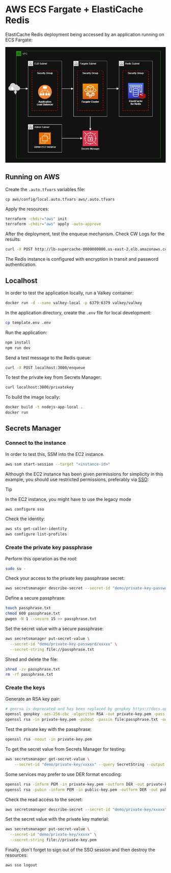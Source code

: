# AWS ECS Fargate + ElastiCache Redis

ElastiCache Redis deployment being accessed by an application running on ECS Fargate:

<img src=".assets/redis.png" width=800 />

## Running on AWS

Create the `.auto.tfvars` variables file:

```shell
cp aws/config/local.auto.tfvars aws/.auto.tfvars
```

Apply the resources:

```sh
terraform -chdir="aws" init
terraform -chdir="aws" apply -auto-approve
```

After the deployment, test the enqueue mechanism. Check CW Logs for the results:

```sh
curl -X POST http://lb-supercache-0000000000.us-east-2.elb.amazonaws.com/enqueue
```

The Redis instance is configured with encryption in transit and password authentication.


## Localhost

In order to test the application locally, run a Valkey container:

```sh
docker run -d --name valkey-local -p 6379:6379 valkey/valkey
```

In the application directory, create the `.env` file for local development:

```sh
cp template.env .env
```

Run the application:

```sh
npm install
npm run dev
```

Send a test message to the Redis queue:

```sh
curl -X POST localhost:3000/enqueue
```

To test the private key from Secrets Manager:

```sh
curl localhost:3000/privatekey
```

To build the image locally:

```sh
docker build -t nodejs-app-local .
docker run 
```

## Secrets Manager

### Connect to the instance

In order to test this, SSM into the EC2 instance.

```sh
aws ssm start-session --target "<instance-id>"
```

Although the EC2 instance has been given permissions for simplicity in this example, you should use restricted permissions, preferably via [SSO](https://docs.aws.amazon.com/cli/latest/userguide/cli-configure-sso.html):

> [!TIP]
> In the EC2 instance, you might have to use the legacy mode

```sh
aws configure sso
```

Check the identity:

```sh
aws sts get-caller-identity
aws configure list-profiles
```

### Create the private key passphrase

Perform this operation as the root:

```sh
sudo su -
```

Check your access to the private key passphrase secret:

```sh
aws secretsmanager describe-secret --secret-id "demo/private-key-password/xxxxx"
```

Define a secure passphrase:

```sh
touch passphrase.txt
chmod 600 passphrase.txt
pwgen -N 1 --secure 15 >> passphrase.txt
```

Set the secret value with a secure passphrase:

```sh
aws secretsmanager put-secret-value \
  --secret-id "demo/private-key-password/xxxxx" \
  --secret-string file://passphrase.txt
```

Shred and delete the file:

```sh
shred -zv passphrase.txt
rm -rf passphrase.txt
```

### Create the keys

Generate an RSA key pair:

```sh
# genrsa is deprecated and has been replaced by genpkey https://docs.openssl.org/master/man1/openssl-genpkey/
openssl genpkey -aes-256-cbc -algorithm RSA -out private-key.pem -pass file:passphrase.txt -pkeyopt rsa_keygen_bits:4096
openssl rsa -in private-key.pem -pubout -passin file:passphrase.txt -out public-key.pem
```

Test the private key with the passphrase:

```sh
openssl rsa -noout -in private-key.pem
```

To get the secret value from Secrets Manager for testing:

```sh
aws secretsmanager get-secret-value \
    --secret-id "demo/private-key/xxxxx" --query SecretString --output text
```

Some services may prefer to use DER format encoding:

```sh
openssl rsa -inform PEM -in private-key.pem -outform DER -out private-key.der
openssl rsa -pubin -inform PEM -in public-key.pem -outform DER -out public-key.der
```

Check the read access to the secret:

```sh
aws secretsmanager describe-secret --secret-id "demo/private-key/xxxxx"
```

Set the secret value with the private key material:

```sh
aws secretsmanager put-secret-value \
  --secret-id "demo/private-key/xxxxx" \
  --secret-string file://private-key.pem
```

Finally, don't forget to sign out of the SSO session and then destroy the resources:

```sh
aws sso logout
```
